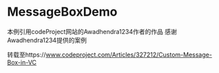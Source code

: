 # MessageBoxDemo

本例引用codeProject网站的Awadhendra1234作者的作品
感谢Awadhendra1234提供的案例

转载至https://www.codeproject.com/Articles/327212/Custom-Message-Box-in-VC
